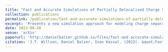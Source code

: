```yaml
---
title: "Fast and Accurate Simulations of Partially Delocalised Charge Separation in Organic Semiconductors"
collection: publications
permalink: /publication/fast-and-accurate-simulations-of-partially-delocalised-charge-separation-in-organic-semiconductors
excerpt: 'Presents a new simulation approach for modeling charge separation in delocalised systems.'
date: 2023-08-28
venue: 'arXiv'
paperurl: 'http://danielbalzer.github.io/files/fast-and-accurate-simulations-of-partially-delocalised-charge-separation-in-organic-semiconductors.pdf'
citation: 'J.T. Willson, Daniel Balzer, Ivan Kassal. (2023). &quot;Fast and Accurate Simulations of Partially Delocalised Charge Separation in Organic Semiconductors.&quot; <i>arXiv</i>.'
---
```

